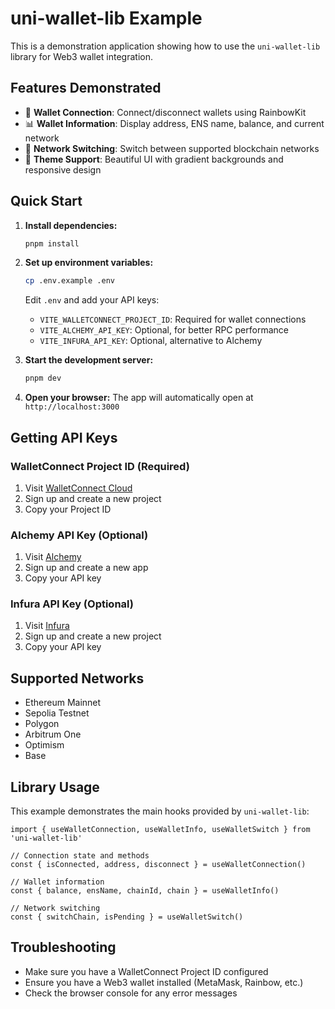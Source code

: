 # uni-wallet-lib Example

This is a demonstration application showing how to use the `uni-wallet-lib` library for Web3 wallet integration.

## Features Demonstrated

- 🔗 **Wallet Connection**: Connect/disconnect wallets using RainbowKit
- 📊 **Wallet Information**: Display address, ENS name, balance, and current network
- 🔄 **Network Switching**: Switch between supported blockchain networks
- 🎨 **Theme Support**: Beautiful UI with gradient backgrounds and responsive design

## Quick Start

1. **Install dependencies:**
   ```bash
   pnpm install
   ```

2. **Set up environment variables:**
   ```bash
   cp .env.example .env
   ```
   
   Edit `.env` and add your API keys:
   - `VITE_WALLETCONNECT_PROJECT_ID`: Required for wallet connections
   - `VITE_ALCHEMY_API_KEY`: Optional, for better RPC performance
   - `VITE_INFURA_API_KEY`: Optional, alternative to Alchemy

3. **Start the development server:**
   ```bash
   pnpm dev
   ```

4. **Open your browser:**
   The app will automatically open at `http://localhost:3000`

## Getting API Keys

### WalletConnect Project ID (Required)
1. Visit [WalletConnect Cloud](https://cloud.walletconnect.com/)
2. Sign up and create a new project
3. Copy your Project ID

### Alchemy API Key (Optional)
1. Visit [Alchemy](https://www.alchemy.com/)
2. Sign up and create a new app
3. Copy your API key

### Infura API Key (Optional)
1. Visit [Infura](https://infura.io/)
2. Sign up and create a new project
3. Copy your API key

## Supported Networks

- Ethereum Mainnet
- Sepolia Testnet
- Polygon
- Arbitrum One
- Optimism
- Base

## Library Usage

This example demonstrates the main hooks provided by `uni-wallet-lib`:

```tsx
import { useWalletConnection, useWalletInfo, useWalletSwitch } from 'uni-wallet-lib'

// Connection state and methods
const { isConnected, address, disconnect } = useWalletConnection()

// Wallet information
const { balance, ensName, chainId, chain } = useWalletInfo()

// Network switching
const { switchChain, isPending } = useWalletSwitch()
```

## Troubleshooting

- Make sure you have a WalletConnect Project ID configured
- Ensure you have a Web3 wallet installed (MetaMask, Rainbow, etc.)
- Check the browser console for any error messages